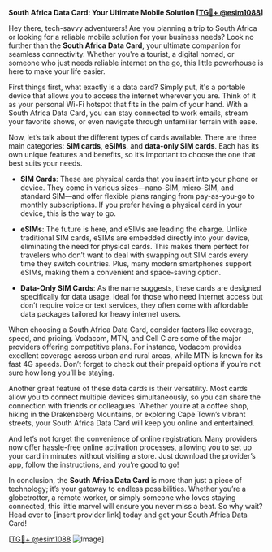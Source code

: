 **South Africa Data Card: Your Ultimate Mobile Solution [[TG💪+ @esim1088](https://t.me/s/esim1088)]**

Hey there, tech-savvy adventurers! Are you planning a trip to South Africa or looking for a reliable mobile solution for your business needs? Look no further than the **South Africa Data Card**, your ultimate companion for seamless connectivity. Whether you're a tourist, a digital nomad, or someone who just needs reliable internet on the go, this little powerhouse is here to make your life easier.

First things first, what exactly is a data card? Simply put, it's a portable device that allows you to access the internet wherever you are. Think of it as your personal Wi-Fi hotspot that fits in the palm of your hand. With a South Africa Data Card, you can stay connected to work emails, stream your favorite shows, or even navigate through unfamiliar terrain with ease.

Now, let’s talk about the different types of cards available. There are three main categories: **SIM cards**, **eSIMs**, and **data-only SIM cards**. Each has its own unique features and benefits, so it’s important to choose the one that best suits your needs.

- **SIM Cards**: These are physical cards that you insert into your phone or device. They come in various sizes—nano-SIM, micro-SIM, and standard SIM—and offer flexible plans ranging from pay-as-you-go to monthly subscriptions. If you prefer having a physical card in your device, this is the way to go.
  
- **eSIMs**: The future is here, and eSIMs are leading the charge. Unlike traditional SIM cards, eSIMs are embedded directly into your device, eliminating the need for physical cards. This makes them perfect for travelers who don’t want to deal with swapping out SIM cards every time they switch countries. Plus, many modern smartphones support eSIMs, making them a convenient and space-saving option.

- **Data-Only SIM Cards**: As the name suggests, these cards are designed specifically for data usage. Ideal for those who need internet access but don’t require voice or text services, they often come with affordable data packages tailored for heavy internet users.

When choosing a South Africa Data Card, consider factors like coverage, speed, and pricing. Vodacom, MTN, and Cell C are some of the major providers offering competitive plans. For instance, Vodacom provides excellent coverage across urban and rural areas, while MTN is known for its fast 4G speeds. Don’t forget to check out their prepaid options if you’re not sure how long you’ll be staying.

Another great feature of these data cards is their versatility. Most cards allow you to connect multiple devices simultaneously, so you can share the connection with friends or colleagues. Whether you’re at a coffee shop, hiking in the Drakensberg Mountains, or exploring Cape Town’s vibrant streets, your South Africa Data Card will keep you online and entertained.

And let’s not forget the convenience of online registration. Many providers now offer hassle-free online activation processes, allowing you to set up your card in minutes without visiting a store. Just download the provider’s app, follow the instructions, and you’re good to go!

In conclusion, the **South Africa Data Card** is more than just a piece of technology; it’s your gateway to endless possibilities. Whether you’re a globetrotter, a remote worker, or simply someone who loves staying connected, this little marvel will ensure you never miss a beat. So why wait? Head over to [insert provider link] today and get your South Africa Data Card!

[[TG💪+ @esim1088](https://t.me/s/esim1088) ![Image](https://i.postimg.cc/Y0z9fWf4/image.png)]